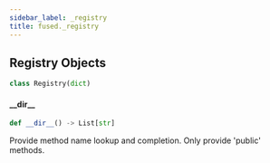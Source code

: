 ```yaml
---
sidebar_label: _registry
title: fused._registry
---
```


## Registry Objects

```python
class Registry(dict)
```

#### \_\_dir\_\_

```python
def __dir__() -> List[str]
```

Provide method name lookup and completion. Only provide 'public'
methods.

